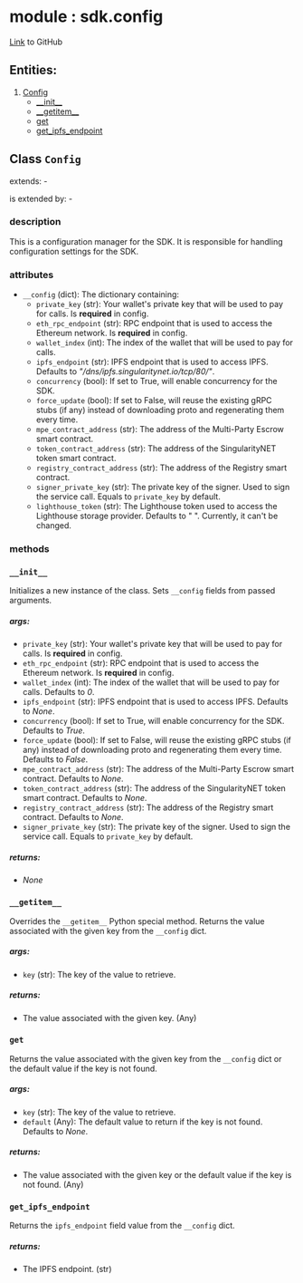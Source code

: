 
# module : sdk.config

[Link](https://github.com/singnet/snet-sdk-python/blob/master/snet/sdk/config.py) to GitHub

## Entities:
1. [Config](#class-config)
   - [\_\_init\_\_](#init)
   - [\_\_getitem\_\_](#getitem)
   - [get](#get)
   - [get_ipfs_endpoint](#get-ipfs-endpoint)


## Class `Config`

extends: -

is extended by: -

### description

This is a configuration manager for the SDK. It is responsible for handling configuration settings for the SDK.

### attributes

- `__config` (dict): The dictionary containing:
  - `private_key` (str): Your wallet's private key that will be used to pay for calls. Is **required** in config.
  - `eth_rpc_endpoint` (str): RPC endpoint that is used to access the Ethereum network. Is **required** in config.
  - `wallet_index` (int): The index of the wallet that will be used to pay for calls.
  - `ipfs_endpoint` (str): IPFS endpoint that is used to access IPFS. Defaults to _"/dns/ipfs.singularitynet.io/tcp/80/"_.
  - `concurrency` (bool): If set to True, will enable concurrency for the SDK.
  - `force_update` (bool): If set to False, will reuse the existing gRPC stubs (if any) instead of downloading proto 
and regenerating them every time.   
  - `mpe_contract_address` (str): The address of the Multi-Party Escrow smart contract.
  - `token_contract_address` (str): The address of the SingularityNET token smart contract.
  - `registry_contract_address` (str): The address of the Registry smart contract.
  - `signer_private_key` (str): The private key of the signer. Used to sign the service call. Equals to `private_key` 
by default.
  - `lighthouse_token` (str): The Lighthouse token used to access the Lighthouse storage provider. Defaults to " ". 
Currently, it can't be changed.

### methods

### `__init__`

Initializes a new instance of the class. Sets `__config` fields from passed arguments.

##### args:

- `private_key` (str): Your wallet's private key that will be used to pay for calls. Is **required** in config.
- `eth_rpc_endpoint` (str): RPC endpoint that is used to access the Ethereum network. Is **required** in config.
- `wallet_index` (int): The index of the wallet that will be used to pay for calls. Defaults to _0_.
- `ipfs_endpoint` (str): IPFS endpoint that is used to access IPFS. Defaults to _None_.
- `concurrency` (bool): If set to True, will enable concurrency for the SDK. Defaults to _True_.
- `force_update` (bool): If set to False, will reuse the existing gRPC stubs (if any) instead of downloading proto 
and regenerating them every time. Defaults to _False_.
- `mpe_contract_address` (str): The address of the Multi-Party Escrow smart contract. Defaults to _None_.
- `token_contract_address` (str): The address of the SingularityNET token smart contract. Defaults to _None_.
- `registry_contract_address` (str): The address of the Registry smart contract. Defaults to _None_.
- `signer_private_key` (str): The private key of the signer. Used to sign the service call. Equals to `private_key` 
by default.

##### returns:

- _None_

### `__getitem__`

Overrides the `__getitem__` Python special method. Returns the value associated with the given key from 
the `__config` dict.

##### args:

- `key` (str): The key of the value to retrieve.

##### returns:

- The value associated with the given key. (Any)

### `get`

Returns the value associated with the given key from the `__config` dict or the default value if the key is not found.

##### args:

- `key` (str): The key of the value to retrieve.
- `default` (Any): The default value to return if the key is not found. Defaults to _None_.

##### returns:

- The value associated with the given key or the default value if the key is not found. (Any)

### `get_ipfs_endpoint`

Returns the `ipfs_endpoint` field value from the `__config` dict.

##### returns:

- The IPFS endpoint. (str)

